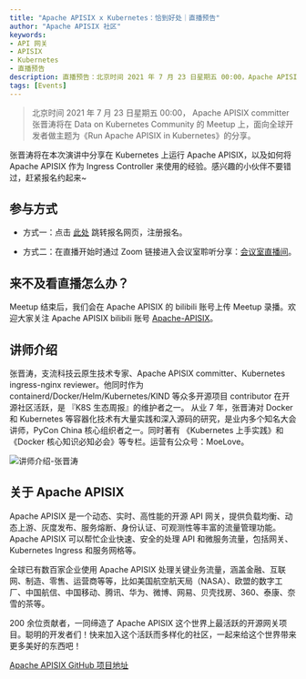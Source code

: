 ```yaml
---
title: "Apache APISIX x Kubernetes：恰到好处｜直播预告"
author: "Apache APISIX 社区"
keywords:
- API 网关
- APISIX
- Kubernetes
- 直播预告
description: 直播预告：北京时间 2021 年 7 月 23 日星期五 00:00，Apache APISIX committer 张晋涛将在 Data on Kubernetes Community 的 Meetup 上，面向全球开发者做主题为《Run Apache APISIX in Kubernetes》的分享。
tags: [Events]
---
```


> 北京时间 2021 年 7 月 23 日星期五 00:00， Apache APISIX committer 张晋涛将在 Data on Kubernetes Community 的 Meetup 上，面向全球开发者做主题为《Run Apache APISIX in Kubernetes》的分享。

<!--truncate-->

张晋涛将在本次演讲中分享在 Kubernetes 上运行 Apache APISIX，以及如何将 Apache APISIX 作为 Ingress Controller 来使用的经验。感兴趣的小伙伴不要错过，赶紧报名约起来~

## 参与方式

- 方式一：点击 [此处](https://www.meetup.com/Data-on-Kubernetes-community/events/278922486/) 跳转报名网页，注册报名。

- 方式二：在直播开始时通过 Zoom 链接进入会议室聆听分享：[会议室直播间](https://zoom.us/webinar/tJYofuChrzktGtI3wr8SZHACRnNkxr5cWgny)。

## 来不及看直播怎么办？

Meetup 结束后，我们会在 Apache APISIX 的 bilibili 账号上传 Meetup 录播。欢迎大家关注 Apache APISIX bilibili 账号 [Apache-APISIX](https://space.bilibili.com/551921247)。

## 讲师介绍

张晋涛，支流科技云原生技术专家、Apache APISIX committer、Kubernetes ingress-nginx reviewer。他同时作为 containerd/Docker/Helm/Kubernetes/KIND 等众多开源项目 contributor 在开源社区活跃，是 『K8S 生态周报』的维护者之一。
从业 7 年，张晋涛对 Docker 和 Kubernetes 等容器化技术有大量实践和深入源码的研究，是业内多个知名大会讲师，PyCon China 核心组织者之一。同时著有 《Kubernetes 上手实践》和 《Docker 核心知识必知必会》等专栏。运营有公众号：MoeLove。

![讲师介绍-张晋涛](https://static.apiseven.com/202108/1630382172445-cf20986b-c939-497e-86a4-92da7064ae97.PNG)

## 关于 Apache APISIX

Apache APISIX 是一个动态、实时、高性能的开源 API 网关，提供负载均衡、动态上游、灰度发布、服务熔断、身份认证、可观测性等丰富的流量管理功能。Apache APISIX 可以帮忙企业快速、安全的处理 API 和微服务流量，包括网关、Kubernetes Ingress 和服务网格等。

全球已有数百家企业使用 Apache APISIX 处理关键业务流量，涵盖金融、互联网、制造、零售、运营商等等，比如美国航空航天局（NASA）、欧盟的数字工厂、中国航信、中国移动、腾讯、华为、微博、网易、贝壳找房、360、泰康、奈雪的茶等。

200 余位贡献者，一同缔造了 Apache APISIX 这个世界上最活跃的开源网关项目。聪明的开发者们！快来加入这个活跃而多样化的社区，一起来给这个世界带来更多美好的东西吧！

[Apache APISIX GitHub 项目地址](https://github.com/apache/apisix)

